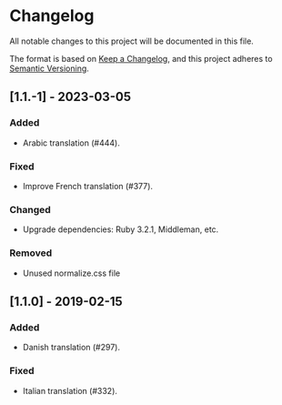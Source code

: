 # Changelog

All notable changes to this project will be documented in this file.

The format is based on [Keep a Changelog](https://keepachangelog.com/en/1.0.0/),
and this project adheres to [Semantic Versioning](https://semver.org/spec/v2.0.0.html).

## [1.1.-1] - 2023-03-05

### Added

- Arabic translation (#444).

### Fixed

- Improve French translation (#377).

### Changed

- Upgrade dependencies: Ruby 3.2.1, Middleman, etc.

### Removed

- Unused normalize.css file

## [1.1.0] - 2019-02-15

### Added

- Danish translation (#297).

### Fixed

- Italian translation (#332).